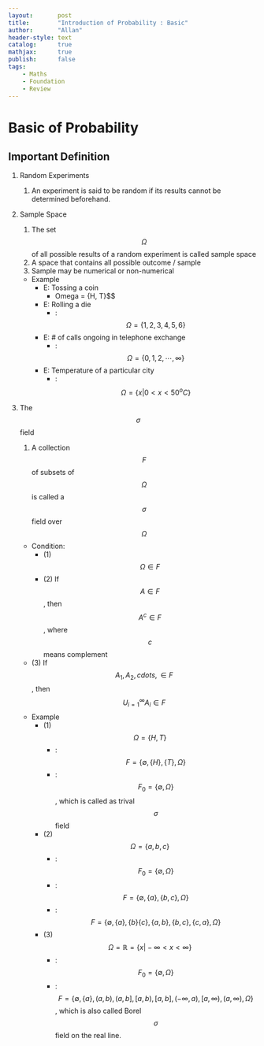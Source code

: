 ```yaml
---
layout:       post
title:        "Introduction of Probability : Basic"
author:       "Allan"
header-style: text
catalog:      true
mathjax:      true
publish:      false
tags:
    - Maths
    - Foundation
    - Review
---
```


# Basic of Probability 

## Important Definition 

1. Random Experiments
   1. An experiment is said to be random if its results cannot be determined beforehand. 

2. Sample Space
   1. The set $$\Omega$$ of all possible results of a random experiment is called sample space
   2. A space that contains all possible outcome / sample
   3. Sample may be numerical or non-numerical

   - Example
     - E: Tossing a coin
       -  Omega = \{H, T\}$$
     - E: Rolling a die
       - : $$\Omega = \{1,2,3,4,5,6\}$$
     - E: # of calls ongoing in telephone exchange
       - : $$\Omega = \{ 0, 1, 2, \cdots, \infty \}$$
     - E: Temperature of a particular city
       - : $$\Omega = \{x \vert 0 < x < 50^o C \}$$

3. The $$\sigma$$ field
   1. A collection $$F$$ of subsets of $$\Omega$$ is called a $$\sigma$$ field over $$\Omega$$
   - Condition:
     - (1) $$\Omega \in F$$
     - (2) If $$A \in F$$, then $$A^c \in F$$, where $$c$$ means complement
   - (3) If $$A_1, A_2 , cdots, \in F$$, then $$U^\infty_{i=1} A_i \in F$$
   - Example
     - (1) $$\Omega = \{H, T \}$$
       - : $$F = \{ \emptyset, \{H\}, \{T\}, \Omega\}$$
       - : $$F_0 = \{\emptyset, \Omega\}$$, which is called as trival $$\sigma$$ field
     - (2) $$\Omega = \{a, b, c\}$$
       - : $$F_0 = \{\emptyset, \Omega\}$$
       - : $$F= \{\emptyset, \{a\}, \{b,c\}, \Omega \}$$
       - : $$F = \{ \emptyset, \{a\}, \{b\} \{c\}, \{a,b\}, \{b,c\}, \{c,a\}, \Omega \}$$
     - (3) $$\Omega = \mathbb{R} = \{x \vert -\infty < x < \infty \}$$
       - : $$F_0 = \{\emptyset, \Omega\}$$
       - : $$F = \{ \emptyset, \{a\}, (a,b), (a,b], [a,b), [a,b], (-\infty, a),[a, \infty), (a, \infty), \Omega\}$$, which is also called Borel $$\sigma$$ field on the real line.
